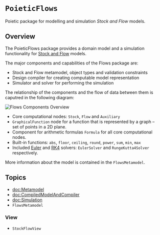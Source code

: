 # ``PoieticFlows``

Poietic package for modelling and simulation _Stock and Flow_ models.

## Overview

The PoieticFlows package provides a domain model and a simulation functionality
for [Stock and Flow](https://en.wikipedia.org/wiki/Stock_and_flow) models.

The major components and capabilities of the Flows package are:

- Stock and Flow metamodel, object types and validation constraints
- Design compiler for creating computable model representation
- Simulator and solver for performing the simulation

The relationship of the components and the flow of data between them is caputred
in the following diagram:

![Flows Components Overview](flows-overview)

- Core computational nodes: `Stock`, `Flow` and `Auxiliary`
- `GraphicalFunction` node for a function that is represented
 by a graph – set of points in a 2D plane.
- Component for arithmetic formulas `Formula` for all core 
  computational nodes.
- Built-in functions: `abs`, `floor`, `ceiling`, `round`, `power`, `sum`, `min`,
  `max`
- Included [Euler](https://en.wikipedia.org/wiki/Euler_method)
  and [RK4](https://en.wikipedia.org/wiki/Runge–Kutta_methods) solvers: 
  ``EulerSolver`` and ``RungeKutta4Solver`` respectively.

More information about the model is contained in the ``FlowsMetamodel``.


## Topics

- <doc:Metamodel>
- <doc:CompiledModelAndCompiler>
- <doc:Simulation>
- ``FlowsMetamodel``

### View

- ``StockFlowView``
